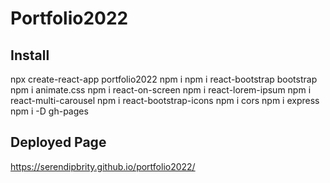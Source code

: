 # Portfolio2022

## Install
npx create-react-app portfolio2022
npm i
npm i react-bootstrap bootstrap
npm i animate.css
npm i react-on-screen
npm i react-lorem-ipsum
npm i react-multi-carousel
npm i react-bootstrap-icons
npm i cors
npm i express
npm i -D gh-pages

## Deployed Page
https://serendipbrity.github.io/portfolio2022/

